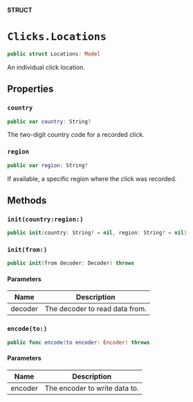 **STRUCT**

# `Clicks.Locations`

```swift
public struct Locations: Model
```

An individual click location.

## Properties
### `country`

```swift
public var country: String?
```

The two-digit country code for a recorded click.

### `region`

```swift
public var region: String?
```

If available, a specific region where the click was recorded.

## Methods
### `init(country:region:)`

```swift
public init(country: String? = nil, region: String? = nil)
```

### `init(from:)`

```swift
public init(from decoder: Decoder) throws
```

#### Parameters

| Name | Description |
| ---- | ----------- |
| decoder | The decoder to read data from. |

### `encode(to:)`

```swift
public func encode(to encoder: Encoder) throws
```

#### Parameters

| Name | Description |
| ---- | ----------- |
| encoder | The encoder to write data to. |
